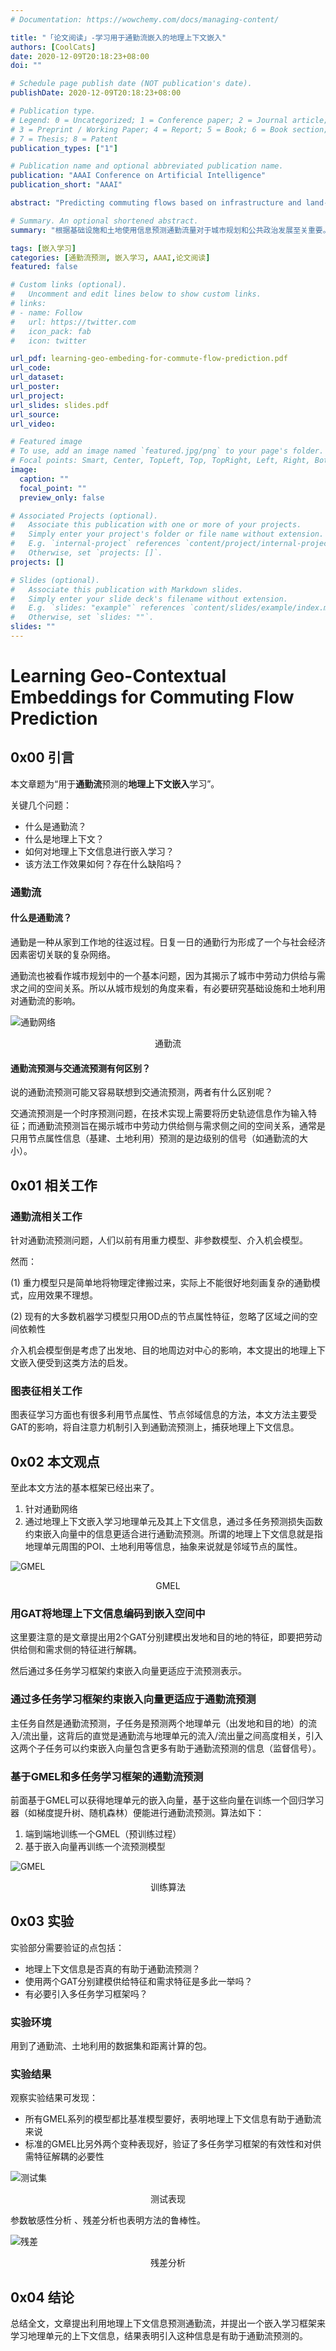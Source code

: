```yaml
---
# Documentation: https://wowchemy.com/docs/managing-content/

title: "「论文阅读」-学习用于通勤流嵌入的地理上下文嵌入"
authors: [CoolCats]
date: 2020-12-09T20:18:23+08:00
doi: ""

# Schedule page publish date (NOT publication's date).
publishDate: 2020-12-09T20:18:23+08:00

# Publication type.
# Legend: 0 = Uncategorized; 1 = Conference paper; 2 = Journal article;
# 3 = Preprint / Working Paper; 4 = Report; 5 = Book; 6 = Book section;
# 7 = Thesis; 8 = Patent
publication_types: ["1"]

# Publication name and optional abbreviated publication name.
publication: "AAAI Conference on Artificial Intelligence"
publication_short: "AAAI"

abstract: "Predicting commuting flows based on infrastructure and land- use information is critical for urban planning and public pol- icy development. However, it is a challenging task given the complex patterns of commuting flows. Conventional mod- els, such as gravity model, are mainly derived from physics principles and limited by their predictive power in real-world scenarios where many factors need to be considered. Mean- while, most existing machine learning-based methods ignore the spatial correlations and fail to model the influence of nearby regions. To address these issues, we propose Geo- contextual Multitask Embedding Learner (GMEL), a model that captures the spatial correlations from geographic contex- tual information for commuting flow prediction. Specifically, we first construct a geo-adjacency network containing the ge- ographic contextual information. Then, an attention mecha- nism is proposed based on the framework of graph attention network (GAT) to capture the spatial correlations and encode geographic contextual information to embedding space. Two separate GATs are used to model supply and demand charac- teristics. To enhance the effectiveness of the embedding rep- resentation, a multitask learning framework is used to intro- duce stronger restrictions, forcing the embeddings to encap- sulate effective representation for flow prediction. Finally, a gradient boosting machine is trained based on the learned em- beddings to predict commuting flows. We evaluate our model using real-world dataset from New York City and the experi- mental results demonstrate the effectiveness of our proposed method against the state of the art."

# Summary. An optional shortened abstract.
summary: "根据基础设施和土地使用信息预测通勤流量对于城市规划和公共政治发展至关重要。然而，由于通勤流的复杂模式，这是一项具有挑战性的任务。传统的模型，如重力模型，主要是从物理学原理中得出的，在现实世界中需要考虑很多因素的情况下，其预测能力有限。同时，现有大多数机器学习的方法忽略了空间相关性，没有对区域间的依赖关系进行建模。为了解决这些问题，我们提出了Geo-contextual Multitask Embedding Learner(GMEL)，一个从地理上下文信息中捕捉空间相关性的模型，用于通勤流量预测。具体来说，我们首先构建了一个包含地理上下文信息的地理适应性网络。然后，提出了一种基于图注意力网络（GAT）框架的注意力机制，以捕捉空间相关性，并将地理环境信息编码到嵌入空间。两种不同的GAT分别用来模拟供给和需求的特征。 为了提高嵌入表示的有效性，多任务学习框架用于引入更强的限制，迫使嵌入封装- sulate流量预测的有效表示。最后，基于学习到的EM- beddings训练梯度提升机来预测换乘流量。我们使用纽约市的真实世界数据集来评估我们的模型，经验-心理结果证明了我们所提出的方法与现有技术的有效性。"

tags: [嵌入学习]
categories: [通勤流预测, 嵌入学习, AAAI,论文阅读]
featured: false

# Custom links (optional).
#   Uncomment and edit lines below to show custom links.
# links:
# - name: Follow
#   url: https://twitter.com
#   icon_pack: fab
#   icon: twitter

url_pdf: learning-geo-embeding-for-commute-flow-prediction.pdf
url_code:
url_dataset:
url_poster:
url_project:
url_slides: slides.pdf
url_source:
url_video:

# Featured image
# To use, add an image named `featured.jpg/png` to your page's folder. 
# Focal points: Smart, Center, TopLeft, Top, TopRight, Left, Right, BottomLeft, Bottom, BottomRight.
image:
  caption: ""
  focal_point: ""
  preview_only: false

# Associated Projects (optional).
#   Associate this publication with one or more of your projects.
#   Simply enter your project's folder or file name without extension.
#   E.g. `internal-project` references `content/project/internal-project/index.md`.
#   Otherwise, set `projects: []`.
projects: []

# Slides (optional).
#   Associate this publication with Markdown slides.
#   Simply enter your slide deck's filename without extension.
#   E.g. `slides: "example"` references `content/slides/example/index.md`.
#   Otherwise, set `slides: ""`.
slides: ""
---
```

# Learning Geo-Contextual Embeddings for Commuting Flow Prediction
## 0x00 引言

本文章题为“用于**通勤流**预测的**地理上下文嵌入**学习”。

关键几个问题：

- 什么是通勤流？
- 什么是地理上下文？
- 如何对地理上下文信息进行嵌入学习？
- 该方法工作效果如何？存在什么缺陷吗？

### 通勤流

#### 什么是通勤流？

通勤是一种从家到工作地的往返过程。日复一日的通勤行为形成了一个与社会经济因素密切关联的复杂网络。

通勤流也被看作城市规划中的一个基本问题，因为其揭示了城市中劳动力供给与需求之间的空间关系。所以从城市规划的角度来看，有必要研究基础设施和土地利用对通勤流的影响。

![通勤网络](images/network.png)

<center>通勤流</center>

#### 通勤流预测与交通流预测有何区别？

说的通勤流预测可能又容易联想到交通流预测，两者有什么区别呢？

交通流预测是一个时序预测问题，在技术实现上需要将历史轨迹信息作为输入特征；而通勤流预测旨在揭示城市中劳动力供给侧与需求侧之间的空间关系，通常是只用节点属性信息（基建、土地利用）预测的是边级别的信号（如通勤流的大小）。

## 0x01 相关工作

### 通勤流相关工作

针对通勤流预测问题，人们以前有用重力模型、非参数模型、介入机会模型。

然而：

(1) 重力模型只是简单地将物理定律搬过来，实际上不能很好地刻画复杂的通勤模式，应用效果不理想。

(2) 现有的大多数机器学习模型只用OD点的节点属性特征，忽略了区域之间的空间依赖性

介入机会模型倒是考虑了出发地、目的地周边对中心的影响，本文提出的地理上下文嵌入便受到这类方法的启发。

### 图表征相关工作 

图表征学习方面也有很多利用节点属性、节点邻域信息的方法，本文方法主要受GAT的影响，将自注意力机制引入到通勤流预测上，捕获地理上下文信息。

## 0x02 本文观点

至此本文方法的基本框架已经出来了。

1. 针对通勤网络
2. 通过地理上下文嵌入学习地理单元及其上下文信息，通过多任务预测损失函数约束嵌入向量中的信息更适合进行通勤流预测。所谓的地理上下文信息就是指地理单元周围的POI、土地利用等信息，抽象来说就是邻域节点的属性。

![GMEL](images/gmel.png)<center>GMEL</center>

### 用GAT将地理上下文信息编码到嵌入空间中

这里要注意的是文章提出用2个GAT分别建模出发地和目的地的特征，即要把劳动供给侧和需求侧的特征进行解耦。

然后通过多任务学习框架约束嵌入向量更适应于流预测表示。

### 通过多任务学习框架约束嵌入向量更适应于通勤流预测

主任务自然是通勤流预测，子任务是预测两个地理单元（出发地和目的地）的流入/流出量，这背后的直觉是通勤流与地理单元的流入/流出量之间高度相关，引入这两个子任务可以约束嵌入向量包含更多有助于通勤流预测的信息（监督信号）。

### 基于GMEL和多任务学习框架的通勤流预测

前面基于GMEL可以获得地理单元的嵌入向量，基于这些向量在训练一个回归学习器（如梯度提升树、随机森林）便能进行通勤流预测。算法如下：

1. 端到端地训练一个GMEL（预训练过程）
2. 基于嵌入向量再训练一个流预测模型

![GMEL](images/algo.png)

<center>训练算法</center>

## 0x03 实验

实验部分需要验证的点包括：

- 地理上下文信息是否真的有助于通勤流预测？
- 使用两个GAT分别建模供给特征和需求特征是多此一举吗？
- 有必要引入多任务学习框架吗？

### 实验环境

用到了通勤流、土地利用的数据集和距离计算的包。

### 实验结果

观察实验结果可发现：

- 所有GMEL系列的模型都比基准模型要好，表明地理上下文信息有助于通勤流来说
- 标准的GMEL比另外两个变种表现好，验证了多任务学习框架的有效性和对供需特征解耦的必要性

![测试集](images/test_set.png)

<center>测试表现</center>

参数敏感性分析 、残差分析也表明方法的鲁棒性。

![残差](images/residual.png)

<center>残差分析</center>

## 0x04 结论

总结全文，文章提出利用地理上下文信息预测通勤流，并提出一个嵌入学习框架来学习地理单元的上下文信息，结果表明引入这种信息是有助于通勤流预测的。

